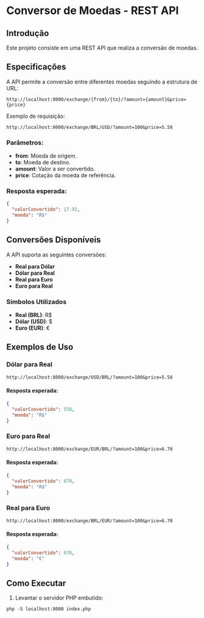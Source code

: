 # Conversor de Moedas - REST API

## Introdução
Este projeto consiste em uma REST API que realiza a conversão de moedas.

## Especificações
A API permite a conversão entre diferentes moedas seguindo a estrutura de URL:

```
http://localhost:8000/exchange/{from}/{to}/?amount={amount}&price={price}
```

Exemplo de requisição:
```
http://localhost:8000/exchange/BRL/USD/?amount=100&price=5.58
```

### Parâmetros:
- **from**: Moeda de origem.
- **to**: Moeda de destino.
- **amount**: Valor a ser convertido.
- **price**: Cotação da moeda de referência.

### Resposta esperada:
```json
{
  "valorConvertido": 17.92,
  "moeda": "R$"
}
```

## Conversões Disponíveis
A API suporta as seguintes conversões:
- **Real para Dólar**
- **Dólar para Real**
- **Real para Euro**
- **Euro para Real**

### Símbolos Utilizados
- **Real (BRL)**: R$
- **Dólar (USD)**: $
- **Euro (EUR)**: €

## Exemplos de Uso

### Dólar para Real
```
http://localhost:8000/exchange/USD/BRL/?amount=100&price=5.58
```
#### Resposta esperada:
```json
{
  "valorConvertido": 558,
  "moeda": "R$"
}
```

### Euro para Real
```
http://localhost:8000/exchange/EUR/BRL/?amount=100&price=6.70
```
#### Resposta esperada:
```json
{
  "valorConvertido": 670,
  "moeda": "R$"
}
```

### Real para Euro
```
http://localhost:8000/exchange/BRL/EUR/?amount=100&price=6.70
```
#### Resposta esperada:
```json
{
  "valorConvertido": 670,
  "moeda": "€"
}
```

## Como Executar
1. Levantar o servidor PHP embutido:
```
php -S localhost:8000 index.php
```


